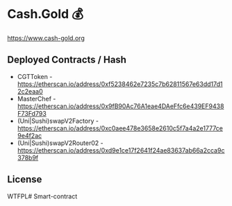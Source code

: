 # Cash.Gold 💰
https://www.cash-gold.org

## Deployed Contracts / Hash

- CGTToken - https://etherscan.io/address/0xf5238462e7235c7b62811567e63dd17d12c2eaa0
- MasterChef - https://etherscan.io/address/0x9fB90Ac76A1eae4DAeFfc6e439EF9438F73Fd793
- (Uni|Sushi)swapV2Factory - https://etherscan.io/address/0xc0aee478e3658e2610c5f7a4a2e1777ce9e4f2ac
- (Uni|Sushi)swapV2Router02 - https://etherscan.io/address/0xd9e1ce17f2641f24ae83637ab66a2cca9c378b9f

## License

WTFPL# Smart-contract
